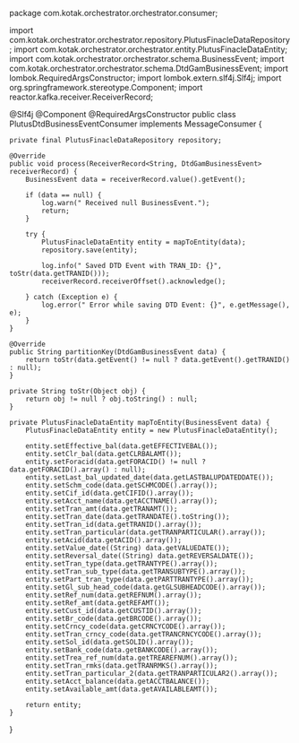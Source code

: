 package com.kotak.orchestrator.orchestrator.consumer;

import com.kotak.orchestrator.orchestrator.repository.PlutusFinacleDataRepository;
import com.kotak.orchestrator.orchestrator.entity.PlutusFinacleDataEntity;
import com.kotak.orchestrator.orchestrator.schema.BusinessEvent;
import com.kotak.orchestrator.orchestrator.schema.DtdGamBusinessEvent;
import lombok.RequiredArgsConstructor;
import lombok.extern.slf4j.Slf4j;
import org.springframework.stereotype.Component;
import reactor.kafka.receiver.ReceiverRecord;

@Slf4j
@Component
@RequiredArgsConstructor
public class PlutusDtdBusinessEventConsumer implements MessageConsumer<DtdGamBusinessEvent> {

    private final PlutusFinacleDataRepository repository;

    @Override
    public void process(ReceiverRecord<String, DtdGamBusinessEvent> receiverRecord) {
        BusinessEvent data = receiverRecord.value().getEvent();

        if (data == null) {
            log.warn("️ Received null BusinessEvent.");
            return;
        }

        try {
            PlutusFinacleDataEntity entity = mapToEntity(data);
            repository.save(entity);

            log.info(" Saved DTD Event with TRAN_ID: {}", toStr(data.getTRANID()));
            receiverRecord.receiverOffset().acknowledge();

        } catch (Exception e) {
            log.error(" Error while saving DTD Event: {}", e.getMessage(), e);
        }
    }

    @Override
    public String partitionKey(DtdGamBusinessEvent data) {
        return toStr(data.getEvent() != null ? data.getEvent().getTRANID() : null);
    }

    private String toStr(Object obj) {
        return obj != null ? obj.toString() : null;
    }

    private PlutusFinacleDataEntity mapToEntity(BusinessEvent data) {
        PlutusFinacleDataEntity entity = new PlutusFinacleDataEntity();

        entity.setEffective_bal(data.getEFFECTIVEBAL());
        entity.setClr_bal(data.getCLRBALAMT());
        entity.setForacid(data.getFORACID() != null ? data.getFORACID().array() : null);
        entity.setLast_bal_updated_date(data.getLASTBALUPDATEDDATE());
        entity.setSchm_code(data.getSCHMCODE().array());
        entity.setCif_id(data.getCIFID().array());
        entity.setAcct_name(data.getACCTNAME().array());
        entity.setTran_amt(data.getTRANAMT());
        entity.setTran_date(data.getTRANDATE().toString());
        entity.setTran_id(data.getTRANID().array());
        entity.setTran_particular(data.getTRANPARTICULAR().array());
        entity.setAcid(data.getACID().array());
        entity.setValue_date((String) data.getVALUEDATE());
        entity.setReversal_date((String) data.getREVERSALDATE());
        entity.setTran_type(data.getTRANTYPE().array());
        entity.setTran_sub_type(data.getTRANSUBTYPE().array());
        entity.setPart_tran_type(data.getPARTTRANTYPE().array());
        entity.setGl_sub_head_code(data.getGLSUBHEADCODE().array());
        entity.setRef_num(data.getREFNUM().array());
        entity.setRef_amt(data.getREFAMT());
        entity.setCust_id(data.getCUSTID().array());
        entity.setBr_code(data.getBRCODE().array());
        entity.setCrncy_code(data.getCRNCYCODE().array());
        entity.setTran_crncy_code(data.getTRANCRNCYCODE().array());
        entity.setSol_id(data.getSOLID().array());
        entity.setBank_code(data.getBANKCODE().array());
        entity.setTrea_ref_num(data.getTREAREFNUM().array());
        entity.setTran_rmks(data.getTRANRMKS().array());
        entity.setTran_particular_2(data.getTRANPARTICULAR2().array());
        entity.setAcct_balance(data.getACCTBALANCE());
        entity.setAvailable_amt(data.getAVAILABLEAMT());

        return entity;
    }
}
